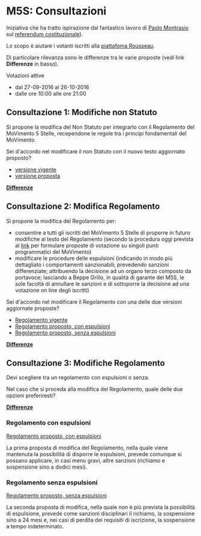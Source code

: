 # M5S: Consultazioni

Iniziativa che ha tratto ispirazione dal fantastico lavoro di [Paolo Montrasio](https://github.com/pmontrasio) sul [referendum costituzionale](https://github.com/pmontrasio/costituzione)).

Lo scopo è aiutare i votanti iscritti alla [piattafoma Rousseau](https://rousseau.movimento5stelle.it).

Di particolare rilevanza sono le differenze tra le varie proposte (vedi link **Differenze** in basso).

Votazioni attive

- dal 27-09-2016 al 26-10-2016
- dalle ore 10:00 alle ore 21:00

## Consultazione 1: Modifiche non Statuto

Si propone la modifica del Non Statuto per integrarlo con il Regolamento del MoVimento 5 Stelle, recependone le regole tra i principi fondamentali del MoVimento.

Sei d'accordo nel modificare il non Statuto con il nuovo testo aggiornato proposto?

- [versione vigente](/modifica-non-statuto/attuale.md)
- [versione proposta](/modifica-non-statuto/proposta.md)

**[Differenze](https://github.com/olistik/m5s-consultazioni/commit/e32bc3cd01e1d0ff2e9e8c9f3e70f039ee251c08)**

## Consultazione 2: Modifica Regolamento

Si propone la modifica del Regolamento per:

- consentire a tutti gli iscritti del MoVimento 5 Stelle di proporre in futuro modifiche al testo del Regolamento (secondo la procedura oggi prevista al [link](/regolamento/regolamento__nota-5.md) per formulare proposte di votazione su singoli punti programmatici del MoVimento)
- modificare le procedure delle espulsioni (indicando in modo più dettagliato i comportamenti sanzionabili; prevedendo sanzioni differenziate; attribuendo la decisione ad un organo terzo composto da portavoce; lasciando a Beppe Grillo, in qualità di garante del M5S, le sole facoltà di annullare le sanzioni e di sottoporre la decisione ad una votazione on line degli iscritti)

Sei d'accordo nel modificare il Regolamento con una delle due versioni aggiornate proposte?

- [Regolamento vigente](/regolamento/vigente.md)
- [Regolamento proposto, con espulsioni](/regolamento/regolamento-con-espulsioni.md)
- [Regolamento proposto, senza espulsioni](/regolamento/regolamento-senza-espulsioni.md)

**[Differenze](https://github.com/olistik/m5s-consultazioni/commit/bcca396dad851edd7a2ab17ced344a90b3a1c0b0)**

## Consultazione 3: Modifiche Regolamento

Devi scegliere tra un regolamento con espulsioni o senza.

Nel caso che si proceda alla modifica del Regolamento, quale delle due opzioni preferiresti?

**[Differenze](https://github.com/olistik/m5s-consultazioni/commit/bcca396dad851edd7a2ab17ced344a90b3a1c0b0)**

### Regolamento con espulsioni

[Regolamento proposto, con espulsioni](/regolamento/regolamento-con-espulsioni.md)

La prima proposta di modifica del Regolamento, nella quale viene mantenuta la possibilità di disporre le espulsioni, prevede comunque si possano applicare, in casi meno gravi, altre sanzioni (richiamo e sospensione sino a dodici mesi).

### Regolamento senza espulsioni

[Regolamento proposto, senza espulsioni](/regolamento/regolamento-senza-espulsioni.md)

La seconda proposta di modifica, nella quale non è più prevista la possibilità di espulsione, prevede come sanzioni disciplinari il richiamo, la sospensione sino a 24 mesi e, nei casi di perdita dei requisiti di iscrizione, la sospensione a tempo indeterminato.
